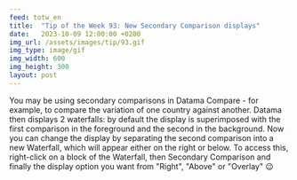 ```yaml
---
feed: totw_en
title:  "Tip of the Week 93: New Secondary Comparison displays"
date:   2023-10-09 12:00:00 +0200
img_url: /assets/images/tip/93.gif
img_type: image/gif
img_width: 600
img_height: 300
layout: post
---
```



You may be using secondary comparisons in Datama Compare - for example, to compare the variation of one country against another. Datama then displays 2 waterfalls: by default the display is superimposed with the first comparison in the foreground and the second in the background.
Now you can change the display by separating the second comparison into a new Waterfall, which will appear either on the right or below.
To access this, right-click on a block of the Waterfall, then Secondary Comparison and finally the display option you want from "Right", "Above" or "Overlay" 😉
